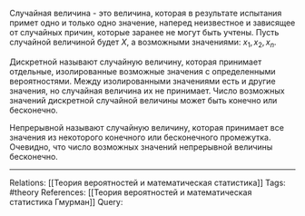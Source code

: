 Случайная величина - это величина, которая в результате испытания примет одно и только одно значение, наперед неизвестное и зависящее от случайных причин, которые заранее не могут быть учтены. Пусть случайной величиной будет $X$, а возможными значениями: $x_1, x_2, x_n$. 

Дискретной называют случайную величину, которая принимает отдельные, изолированные возможные значения с определенными вероятностями. Между изолированными значениями есть и другие значения, но случайная величина их не принимает. Число возможных значений дискретной случайной величины может быть конечно или бесконечно. 

Непрерывной называют случайную величину, которая принимает все значения из некоторого конечного или бесконечного промежутка. Очевидно, что число возможных значений непрерывной величины бесконечно. 

___
Relations: [[Теория вероятностей и математическая статистика]] 
Tags: #theory 
References: [[Теория вероятностей и математическая статистика Гмурман]] 
Query: 